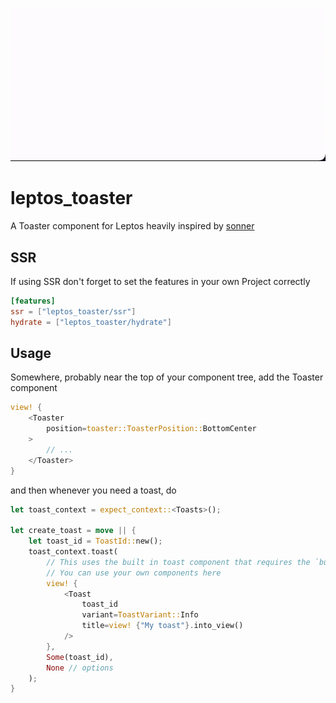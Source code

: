![Example](assets/example.gif)

# leptos_toaster

A Toaster component for Leptos heavily inspired by [sonner](https://sonner.emilkowal.ski/)

## SSR
If using SSR don't forget to set the features in your own Project correctly
```toml
[features]
ssr = ["leptos_toaster/ssr"]
hydrate = ["leptos_toaster/hydrate"]

```




## Usage
Somewhere, probably near the top of your component tree, add the Toaster component
```rust
view! {
	<Toaster
	    position=toaster::ToasterPosition::BottomCenter
	>
		// ...
	</Toaster>
}
```
and then whenever you need a toast, do

```rust
let toast_context = expect_context::<Toasts>();

let create_toast = move || {
	let toast_id = ToastId::new();
	toast_context.toast(
		// This uses the built in toast component that requires the `builtin_toast` feature.
		// You can use your own components here
		view! { 
			<Toast 
				toast_id 
				variant=ToastVariant::Info 
				title=view! {"My toast"}.into_view() 
			/> 
		},
		Some(toast_id),
		None // options
	);
}
```
